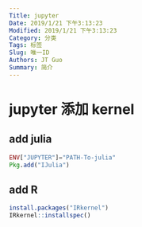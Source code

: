 ```yaml
---
Title: jupyter
Date: 2019/1/21 下午3:13:23
Modified: 2019/1/21 下午3:13:23
Category: 分类
Tags: 标签
Slug: 唯一ID
Authors: JT Guo
Summary: 简介
---
```

# jupyter 添加 kernel

## add julia

```julia
ENV["JUPYTER"]="PATH-To-julia"
Pkg.add("IJulia")
```

## add R

```r
install.packages("IRkernel")
IRkernel::installspec()
```
